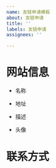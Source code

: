 ```yaml
---
name: 友链申请模板
about: 友链申请
title: ''
labels: 友链申请
assignees: ''

---
```


# 网站信息
- 名称  

- 地址  

- 描述  

- 头像  

# 联系方式
